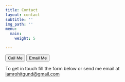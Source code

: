 ```yaml
---
title: Contact
layout: contact
subtitle: ''
img_path: ''
menu:
  main:
    weight: 5

---
```


<button onclick="window.location.href='tel:+17148739806'">Call Me</button>
<button onclick="window.location.href='mailto:iamrohitgund@gmail.com'">Email Me</button>



<!--
<a href="tel:+17148739806">Call me</a>
<a href="mailto:iamrohitgund@gmail.com">Email Me</a> -->
To get in touch fill the form below or send me email at iamrohitgund@gmail.com

